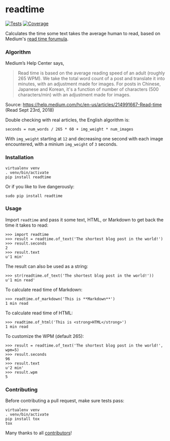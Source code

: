 # readtime

[![Tests](https://travis-ci.org/alanhamlett/readtime.svg?branch=master)](https://travis-ci.org/alanhamlett/readtime)
[![Coverage](https://coveralls.io/repos/github/alanhamlett/readtime/badge.svg?branch=master)](https://coveralls.io/github/alanhamlett/readtime?branch=master)

Calculates the time some text takes the average human to read, based on Medium's [read time forumula](https://help.medium.com/hc/en-us/articles/214991667-Read-time).


### Algorithm

Medium’s Help Center says,

> Read time is based on the average reading speed of an adult (roughly 265 WPM). We take the total word count of a post and translate it into minutes, with an adjustment made for images. For posts in Chinese, Japanese and Korean, it's a function of number of characters (500 characters/min) with an adjustment made for images.

Source: https://help.medium.com/hc/en-us/articles/214991667-Read-time (Read Sept 23rd, 2018)

Double checking with real articles, the English algorithm is:

    seconds = num_words / 265 * 60 + img_weight * num_images

With `img_weight` starting at `12` and decreasing one second with each image encountered, with a minium `img_weight` of `3` seconds.


### Installation

    virtualenv venv
    . venv/bin/activate
    pip install readtime

Or if you like to live dangerously:

    sudo pip install readtime


### Usage

Import `readtime` and pass it some text, HTML, or Markdown to get back the time it takes to read:

    >>> import readtime
    >>> result = readtime.of_text('The shortest blog post in the world!')
    >>> result.seconds
    2
    >>> result.text
    u'1 min'

The result can also be used as a string:

    >>> str(readtime.of_text('The shortest blog post in the world!'))
    u'1 min read'

To calculate read time of Markdown:

    >>> readtime.of_markdown('This is **Markdown**')
    1 min read

To calculate read time of HTML:

    >>> readtime.of_html('This is <strong>HTML</strong>')
    1 min read

To customize the WPM (default 265):

    >>> result = readtime.of_text('The shortest blog post in the world!', wpm=5)
    >>> result.seconds
    96
    >>> result.text
    u'2 min'
    >>> result.wpm
    5


### Contributing

Before contributing a pull request, make sure tests pass:

    virtualenv venv
    . venv/bin/activate
    pip install tox
    tox

Many thanks to all [contributors](https://github.com/alanhamlett/readtime/blob/master/AUTHORS)!
